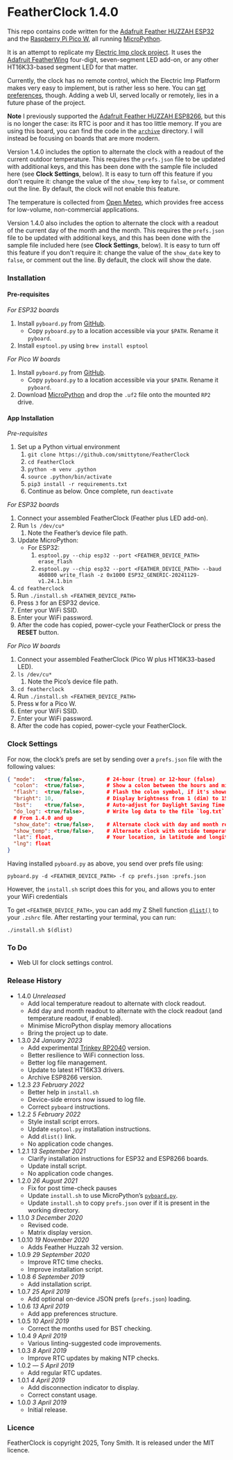 # FeatherClock 1.4.0 #

This repo contains code written for the [Adafruit Feather HUZZAH ESP32](https://www.adafruit.com/product/3405) and the [Raspberry Pi Pico W](https://datasheets.raspberrypi.com/picow/pico-w-datasheet.pdf), all running [MicroPython](http://micropython.org/).

It is an attempt to replicate my [Electric Imp clock project](https://github.com/smittytone/Clock). It uses the [Adafruit FeatherWing](https://learn.adafruit.com/adafruit-7-segment-led-featherwings/overview) four-digit, seven-segment LED add-on, or any other HT16K33-based segment LED for that matter.

Currently, the clock has no remote control, which the Electric Imp Platform makes very easy to implement, but is rather less so here. You can [set preferences](#clock-settings), though. Adding a web UI, served locally or remotely, lies in a future phase of the project.

**Note** I previously supported the [Adafruit Feather HUZZAH ESP8266](https://www.adafruit.com/product/2821), but this is no longer the case: its RTC is poor and it has too little memory. If you are using this board, you can find the code in the [`archive`](/archive) directory. I will instead be focusing on boards that are more modern.

Version 1.4.0 includes the option to alternate the clock with a readout of the current outdoor temperature. This requires the `prefs.json` file to be updated with additional keys, and this has been done with the sample file included here (see **Clock Settings**, below). It is easy to turn off this feature if you don't require it: change the value of the `show_temp` key to `false`, or comment out the line. By default, the clock will not enable this feature.

The temperature is collected from [Open Meteo](https://open-meteo.com/), which provides free access for low-volume, non-commercial applications.

Version 1.4.0 also includes the option to alternate the clock with a readout of the current day of the month and the month. This requires the `prefs.json` file to be updated with additional keys, and this has been done with the sample file included here (see **Clock Settings**, below). It is easy to turn off this feature if you don't require it: change the value of the `show_date` key to `false`, or comment out the line. By default, the clock will show the date.

### Installation ###

#### Pre-requisites ####

*For ESP32 boards*

1. Install `pyboard.py` from [GitHub](https://github.com/micropython/micropython/blob/master/tools/pyboard.py).
    * Copy `pyboard.py` to a location accessible via your `$PATH`. Rename it `pyboard`.
1. Install `esptool.py` using `brew install esptool`

*For Pico W boards*

1. Install `pyboard.py` from [GitHub](https://github.com/micropython/micropython/blob/master/tools/pyboard.py).
    * Copy `pyboard.py` to a location accessible via your `$PATH`. Rename it `pyboard`.
1. Download [MicroPython](https://micropython.org/resources/firmware/ADAFRUIT_QTPY_RP2040-20220618-v1.19.1.uf2) and drop the `.uf2` file onto the mounted `RP2` drive.

#### App Installation ####

*Pre-requisites*

1. Set up a Python virtual environment
    1. `git clone https://github.com/smittytone/FeatherClock`
    1. `cd FeatherClock`
    1. `python -m venv .python`
    1. `source .python/bin/activate`
    1. `pip3 install -r requirements.txt`
    1. Continue as below. Once complete, run `deactivate`

*For ESP32 boards*

1. Connect your assembled FeatherClock (Feather plus LED add-on).
1. Run `ls /dev/cu*`
    1. Note the Feather’s device file path.
1. Update MicroPython:
    * For ESP32:
        1. `esptool.py --chip esp32 --port <FEATHER_DEVICE_PATH> erase_flash`
        1. `esptool.py --chip esp32 --port <FEATHER_DEVICE_PATH> --baud 460800 write_flash -z 0x1000 ESP32_GENERIC-20241129-v1.24.1.bin`
1. `cd featherclock`
1. Run `./install.sh <FEATHER_DEVICE_PATH>`
1. Press `3` for an ESP32 device.
1. Enter your WiFi SSID.
1. Enter your WiFi password.
1. After the code has copied, power-cycle your FeatherClock or press the **RESET** button.

*For Pico W boards*

1. Connect your assembled FeatherClock (Pico W plus HT16K33-based LED).
1. `ls /dev/cu*`
    1. Note the Pico’s device file path.
1. `cd featherclock`
1. Run `./install.sh <FEATHER_DEVICE_PATH>`
1. Press `W` for a Pico W.
1. Enter your WiFi SSID.
1. Enter your WiFi password.
1. After the code has copied, power-cycle your FeatherClock.

### Clock Settings ###

For now, the clock’s prefs are set by sending over a `prefs.json` file with the following values:

```json
{ "mode":   <true/false>,       # 24-hour (true) or 12-hour (false)
  "colon":  <true/false>,       # Show a colon between the hours and minutes readouts
  "flash":  <true/false>,       # Flash the colon symbol, if it's shown
  "bright": 10,                 # Display brightness from 1 (dim) to 15 (bright)
  "bst":    <true/false>,       # Auto-adjust for Daylight Saving Time
  "do_log": <true/false>,       # Write log data to the file `log.txt` on the device
  # From 1.4.0 and up
  "show_date": <true/false>,    # Alternate clock with day and month readout
  "show_temp": <true/false>,    # Alternate clock with outside temperature
  "lat": float,                 # Your location, in latitude and longitude
  "lng": float
}
```

Having installed `pyboard.py` as above, you send over prefs file using:

```shell
pyboard.py -d <FEATHER_DEVICE_PATH> -f cp prefs.json :prefs.json
```

However, the `install.sh` script does this for you, and allows you to enter your WiFi credentials

To get `<FEATHER_DEVICE_PATH>`, you can add my Z Shell function [`dlist()`](https://gist.github.com/smittytone/15d00976df5b702debdcb3a8ae8f5bae) to your `.zshrc` file. After restarting your terminal, you can run:

```shell
./install.sh $(dlist)
```

### To Do ###

- Web UI for clock settings control.

### Release History ###

- 1.4.0 *Unreleased*
    - Add local temperature readout to alternate with clock readout.
    - Add day and month readout to alternate with the clock readout (and temperature readout, if enabled).
    - Minimise MicroPython display memory allocations
    - Bring the project up to date.
- 1.3.0 *24 January 2023*
    - Add experimental [Trinkey RP2040](https://www.adafruit.com/product/5056) version.
    - Better resilience to WiFi connection loss.
    - Better log file management.
    - Update to latest HT16K33 drivers.
    - Archive ESP8266 version.
- 1.2.3 *23 February 2022*
    - Better help in `install.sh`
    - Device-side errors now issued to log file.
    - Correct `pyboard` instructions.
- 1.2.2 *5 February 2022*
    - Style install script errors.
    - Update `esptool.py` installation instructions.
    - Add `dlist()` link.
    - No application code changes.
- 1.2.1 *13 September 2021*
    - Clarify installation instructions for ESP32 and ESP8266 boards.
    - Update install script.
    - No application code changes.
- 1.2.0 *26 August 2021*
    - Fix for post time-check pauses
    - Update `install.sh` to use MicroPython’s [`pyboard.py`](https://docs.micropython.org/en/latest/reference/pyboard.py.html).
    - Update `install.sh` to copy `prefs.json` over if it is present in the working directory.
- 1.1.0 *3 December 2020*
    - Revised code.
    - Matrix display version.
- 1.0.10 *19 November 2020*
    - Adds Feather Huzzah 32 version.
- 1.0.9 *29 September 2020*
    - Improve RTC time checks.
    - Improve installation script.
- 1.0.8 *6 September 2019*
    - Add installation script.
- 1.0.7 *25 April 2019*
    - Add optional on-device JSON prefs (`prefs.json`) loading.
- 1.0.6 *13 April 2019*
    - Add app preferences structure.
- 1.0.5 *10 April 2019*
    - Correct the months used for BST checking.
- 1.0.4 *9 April 2019*
    - Various linting-suggested code improvements.
- 1.0.3 *8 April 2019*
    - Improve RTC updates by making NTP checks.
- 1.0.2 &mdash; *5 April 2019*
    - Add regular RTC updates.
- 1.0.1 *4 April 2019*
    - Add disconnection indicator to display.
    - Correct constant usage.
- 1.0.0 *3 April 2019*
    - Initial release.

### Licence ###

FeatherClock is copyright 2025, Tony Smith. It is released under the MIT licence.
